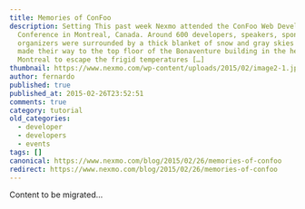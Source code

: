 ```yaml
---
title: Memories of ConFoo
description: Setting This past week Nexmo attended the ConFoo Web Development
  Conference in Montreal, Canada. Around 600 developers, speakers, sponsors, and
  organizers were surrounded by a thick blanket of snow and gray skies as they
  made their way to the top floor of the Bonaventure building in the heart of
  Montreal to escape the frigid temperatures […]
thumbnail: https://www.nexmo.com/wp-content/uploads/2015/02/image2-1.jpeg
author: fernardo
published: true
published_at: 2015-02-26T23:52:51
comments: true
category: tutorial
old_categories:
  - developer
  - developers
  - events
tags: []
canonical: https://www.nexmo.com/blog/2015/02/26/memories-of-confoo
redirect: https://www.nexmo.com/blog/2015/02/26/memories-of-confoo
---
```

Content to be migrated...